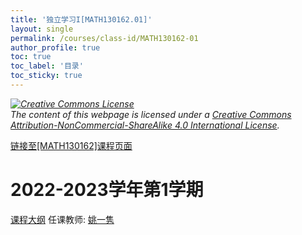 ```yaml
---
title: '独立学习I[MATH130162.01]'
layout: single
permalink: /courses/class-id/MATH130162-01
author_profile: true
toc: true
toc_label: '目录'
toc_sticky: true
---
```



<div class='notice--warning'>
	<p><i><a rel='license' href='http://creativecommons.org/licenses/by-nc-sa/4.0/'><img alt='Creative Commons License' style='border-width:0' src='https://i.creativecommons.org/l/by-nc-sa/4.0/88x31.png' /></a><br /> The content of this webpage is licensed under a <a rel='license' href='http://creativecommons.org/licenses/by-nc-sa/4.0/'>Creative Commons Attribution-NonCommercial-ShareAlike 4.0 International License</a>.</i></p>
</div>

<a href='https://fdu-math.github.io/courses/MATH130162'>链接至[MATH130162]课程页面</a>

# 2022-2023学年第1学期
<a href='https://fdu-math.github.io/courses/syllabus/MATH130162.01-2022-2023-1 (Encrypted).pdf'>课程大纲</a>
任课教师: <a href='https://fdu-math.github.io/teachers/姚一隽'>姚一隽</a>
